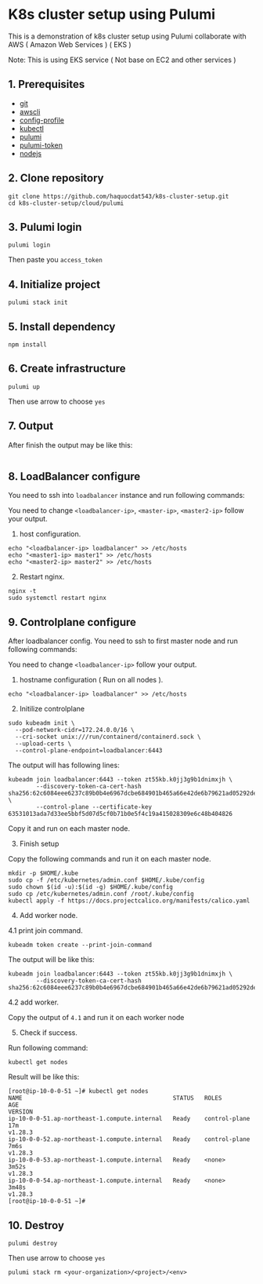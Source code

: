 # K8s cluster setup using Pulumi
This is a demonstration of k8s cluster setup using Pulumi collaborate with AWS ( Amazon Web Services ) ( EKS )

Note: This is using EKS service ( Not base on EC2 and other services )
## 1. Prerequisites
* [git](https://git-scm.com/downloads)
* [awscli](https://docs.aws.amazon.com/cli/latest/userguide/getting-started-install.html)
* [config-profile](https://docs.aws.amazon.com/cli/latest/reference/configure/)
* [kubectl](https://kubernetes.io/docs/tasks/tools/)
* [pulumi](https://www.pulumi.com/docs/install/)
* [pulumi-token](https://www.pulumi.com/docs/pulumi-cloud/access-management/access-tokens/)
* [nodejs](https://nodejs.org/en/download/package-manager)
## 2. Clone repository
```
git clone https://github.com/haquocdat543/k8s-cluster-setup.git
cd k8s-cluster-setup/cloud/pulumi
```

## 3. Pulumi login
```
pulumi login
```
Then paste you `access_token`

## 4. Initialize project
```
pulumi stack init
```
## 5. Install dependency
```
npm install
```
## 6. Create infrastructure
```
pulumi up
```
Then use arrow to choose `yes`


## 7. Output
After finish the output may be like this:
```
```
## 8. LoadBalancer configure
You need to ssh into `loadbalancer` instance and run following commands:

You need to change `<loadbalancer-ip>`, `<master-ip>`, `<master2-ip>` follow your output.

1. host configuration.
```
echo "<loadbalancer-ip> loadbalancer" >> /etc/hosts
echo "<master1-ip> master1" >> /etc/hosts
echo "<master2-ip> master2" >> /etc/hosts
```
2. Restart nginx.
```
nginx -t
sudo systemctl restart nginx
```
## 9. Controlplane configure
After loadbalancer config. You need to ssh to first master node and run following commands:

You need to change `<loadbalancer-ip>` follow your output.

1. hostname configuration ( Run on all nodes ).
```
echo "<loadbalancer-ip> loadbalancer" >> /etc/hosts
```
2. Initilize controlplane 
```
sudo kubeadm init \
  --pod-network-cidr=172.24.0.0/16 \
  --cri-socket unix:///run/containerd/containerd.sock \
  --upload-certs \
  --control-plane-endpoint=loadbalancer:6443
```
The output will has following lines:
```
kubeadm join loadbalancer:6443 --token zt55kb.k0jj3g9b1dnimxjh \
        --discovery-token-ca-cert-hash sha256:62c6084eee6237c89b0b4e6967dcbe684901b465a66e42de6b79621ad05292de \
        --control-plane --certificate-key 63531013ada7d33ee5bbf5d07d5cf0b71b0e5f4c19a415028309e6c48b404826
```
Copy it and run on each master node.

3. Finish setup

Copy the following commands and run it on each master node.
```
mkdir -p $HOME/.kube
sudo cp -f /etc/kubernetes/admin.conf $HOME/.kube/config
sudo chown $(id -u):$(id -g) $HOME/.kube/config
sudo cp /etc/kubernetes/admin.conf /root/.kube/config
kubectl apply -f https://docs.projectcalico.org/manifests/calico.yaml
```
4. Add worker node.

4.1 print join command.
```
kubeadm token create --print-join-command
```
The output will be like this:
```
kubeadm join loadbalancer:6443 --token zt55kb.k0jj3g9b1dnimxjh \
        --discovery-token-ca-cert-hash sha256:62c6084eee6237c89b0b4e6967dcbe684901b465a66e42de6b79621ad05292de
```

4.2 add worker.

Copy the output of `4.1` and run it on each worker node

5. Check if success.

Run following command:
```
kubectl get nodes
```
Result will be like this:
```
[root@ip-10-0-0-51 ~]# kubectl get nodes
NAME                                           STATUS   ROLES           AGE
VERSION
ip-10-0-0-51.ap-northeast-1.compute.internal   Ready    control-plane   17m
v1.28.3
ip-10-0-0-52.ap-northeast-1.compute.internal   Ready    control-plane   7m6s
v1.28.3
ip-10-0-0-53.ap-northeast-1.compute.internal   Ready    <none>          3m52s
v1.28.3
ip-10-0-0-54.ap-northeast-1.compute.internal   Ready    <none>          3m48s
v1.28.3
[root@ip-10-0-0-51 ~]#
```
## 10. Destroy
```
pulumi destroy
```
Then use arrow to choose `yes`
```
pulumi stack rm <your-organization>/<project>/<env>
```
